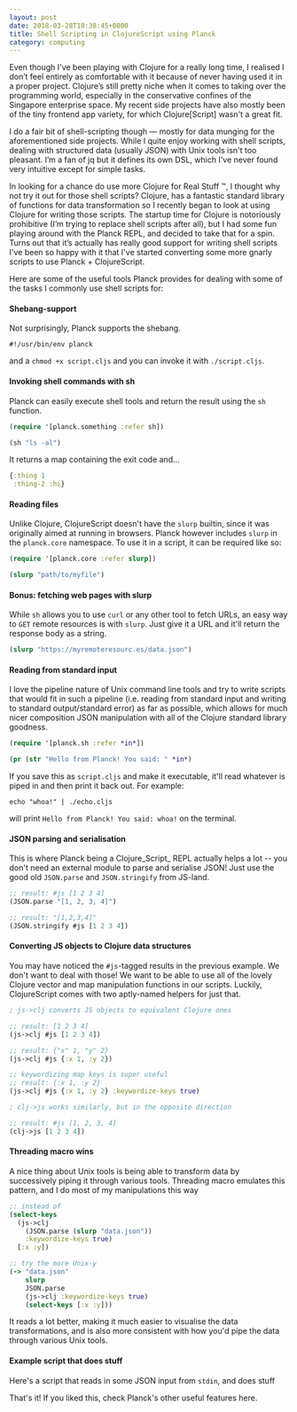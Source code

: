 ```yaml
---
layout: post
date: 2018-03-28T10:38:45+0800
title: Shell Scripting in ClojureScript using Planck
category: computing
---
```


Even though I've been playing with Clojure for a really long time, I realised I
don’t feel entirely as comfortable with it because of never having used it in a
proper project. Clojure’s still pretty niche when it comes to taking over the
programming world, especially in the conservative confines of the Singapore
enterprise space. My recent side projects have also mostly been of the tiny
frontend app variety, for which Clojure[Script] wasn't a great fit.

I do a fair bit of shell-scripting though — mostly for data munging for the
aforementioned side projects. While I quite enjoy working with shell scripts,
dealing with structured data (usually JSON) with Unix tools isn't too pleasant.
I’m a fan of jq but it defines its own DSL, which I've never found very
intuitive except for simple tasks.

In looking for a chance do use more Clojure for Real Stuff &trade;, I thought why
not try it out for those shell scripts? Clojure, has a fantastic standard
library of functions for data transformation so I recently began to look at
using Clojure for writing those scripts. The startup time for Clojure is
notoriously prohibitive (I’m trying to replace shell scripts after all), but I
had some fun playing around with the Planck REPL, and decided to take that for
a spin. Turns out that it’s actually has really good support for writing shell
scripts I've been so happy with it that I've started converting some more
gnarly scripts to use Planck + ClojureScript.

Here are some of the useful tools Planck provides for dealing with some of the
tasks I commonly use shell scripts for:

#### Shebang-support

Not surprisingly, Planck supports the shebang.

```shell
#!/usr/bin/env planck
```

and a `chmod +x script.cljs` and you can invoke it with `./script.cljs`.

#### Invoking shell commands with sh

Planck can easily execute shell tools and return the result using the `sh`
function.

```clojure
(require '[planck.something :refer sh])

(sh "ls -al")
```

It returns a map containing the exit code and...

```clojure
{:thing 1
 :thing-2 :hi}
```

#### Reading files

Unlike Clojure, ClojureScript doesn't have the `slurp` builtin, since it
was originally aimed at running in browsers. Planck however includes
`slurp` in the `planck.core` namespace. To use it in a script, it can be
required like so:

```clojure
(require '[planck.core :refer slurp])

(slurp "path/to/myfile")
```

#### Bonus: fetching web pages with slurp

While `sh` allows you to use `curl` or any other tool to fetch URLs, an easy
way to `GET` remote resources is with `slurp`. Just give it a URL and it'll
return the response body as a string.

```clojure
(slurp "https://myremoteresourc.es/data.json")
```

#### Reading from standard input

I love the pipeline nature of Unix command line tools and try to write scripts
that would fit in such a pipeline (i.e. reading from standard input and writing
to standard output/standard error) as far as possible, which allows for much
nicer composition JSON manipulation with all of the Clojure standard library
goodness.

```clojure
(require '[planck.sh :refer *in*])

(pr (str "Hello from Planck! You said: " *in*)
```

If you save this as `script.cljs` and make it executable, it'll read whatever
is piped in and then print it back out. For example:

```shell
echo "whoa!" | ./echo.cljs
```

will print `Hello from Planck! You said: whoa!` on the terminal.

#### JSON parsing and serialisation

This is where Planck being a Clojure_Script_ REPL actually helps a lot -- you
don't need an external module to parse and serialise JSON! Just use the good
old `JSON.parse` and `JSON.stringify` from JS-land.

```clojure
;; result: #js [1 2 3 4]
(JSON.parse "[1, 2, 3, 4]")

;; result: "[1,2,3,4]"
(JSON.stringify #js [1 2 3 4])
```

#### Converting JS objects to Clojure data structures

You may have noticed the `#js`-tagged results in the previous example. We don't
want to deal with those! We want to be able to use all of the lovely Clojure
vector and map manipulation functions in our scripts. Luckily, ClojureScript
comes with two aptly-named helpers for just that.

```clojure
; js->clj converts JS objects to equivalent Clojure ones

;; result: [1 2 3 4]
(js->clj #js [1 2 3 4])

;; result: {"x" 1, "y" 2}
(js->clj #js {:x 1, :y 2})

;; keywordizing map keys is super useful
;; result: {:x 1, :y 2}
(js->clj #js {:x 1, :y 2} :keywordize-keys true)

; clj->js works similarly, but in the opposite direction

;; result: #js [1, 2, 3, 4]
(clj->js [1 2 3 4])
```

#### Threading macro wins

A nice thing about Unix tools is being able to transform data by successively
piping it through various tools. Threading macro emulates this pattern, and I
do most of my manipulations this way

```clojure
;; instead of
(select-keys
  (js->clj
    (JSON.parse (slurp "data.json"))
    :keywordize-keys true)
  [:x :y])

;; try the more Unix-y
(-> "data.json"
    slurp
    JSON.parse
    (js->clj :keywordize-keys true)
    (select-keys [:x :y]))
```

It reads a lot better, making it much easier to visualise the data
transformations, and is also more consistent with how you'd pipe the data
through various Unix tools.

#### Example script that does stuff

Here's a script that reads in some JSON input from `stdin`, and does stuff

That's it! If you liked this, check Planck's other useful features here.
